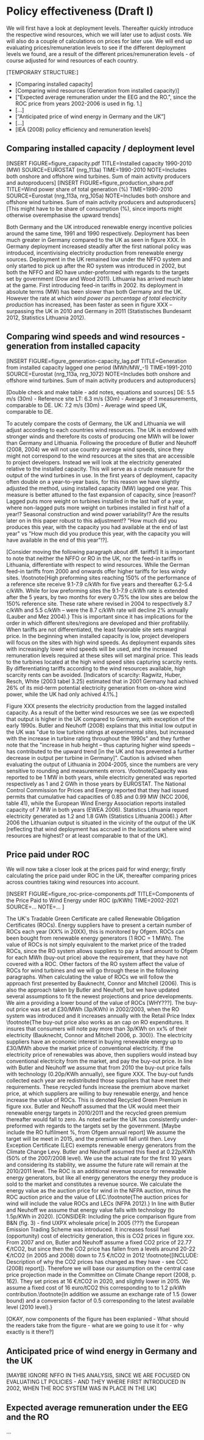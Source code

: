 # Policy effectiveness (Draft I)

We will first have a look at deployment levels. Thereafter quickly introduce the respective wind resources, which we will later use to adjust costs. We will also do a couple of calculations on prices for later use. We will end up evaluating prices/remuneration levels to see if the different deployment levels we found, are a result of the different prices/remuneration levels - of course adjusted for wind resources of each country.

[TEMPORARY STRUCTURE:]
* [Comparing installed capacity]
* [Comparing wind resources (Generation from installed capacity)]
* ["Expected average remuneration under the EEG and the RO.", since the ROC price from years 2002-2006 is used in fig. 1.]
* […]
* [“Anticipated price of wind energy in Germany and the UK”]
* […]
* [IEA (2008) policy efficiency and remuneration levels]


## Comparing installed capacity / deployment level
[INSERT FIGURE=figure_capacity.pdf TITLE=Installed capacity 1990-2010 (MW) SOURCE=EUROSTAT (nrg_113a) TIME=1990-2010 NOTE=Includes both onshore and offshore wind turbines. Sum of main activity producers and autoproducers]
[INSERT FIGURE=figure_production_share.pdf TITLE=Wind power share of total generation (%) TIME=1990-2010 SOURCE=Eurostat (nrg_113a, nrg_105a) NOTE=Includes both onshore and offshore wind turbines. Sum of main activity producers and autoproducers]
[This might have to be share of consumption (%), since imports might otherwise overemphasise the upward trends]

Both Germany and the UK introduced renewable energy incentive policies around the same time, 1991 and 1990 respectively. Deployment has been much greater in Germany compared to the UK as seen in figure XXX. In Germany deployment increased steadily after the first national policy was introduced, incentivising electricity production from renewable energy sources. Deployment in the UK remained low under the NFFO system and only started to pick up after the RO system was introduced in 2002, but both the NFFO and RO have under-preformed with regards to the targets set by government (Dow and Wood 2011). Lithuania has arrived much later at the game. First introducing feed-in tariffs in 2002. Its deployment in absolute terms (MW) has been slower than both Germany and the UK. However the rate at which *wind power as percentage of total electricity production* has increased, has been faster as seen in figure XXX – surpassing the UK in 2010 and Germany in 2011 (Statistisches Bundesamt 2012, Statistics Lithuania 2012).

## Comparing wind speeds and wind resources - generation from installed capacity
[INSERT FIGURE=figure_generation-capacity_lag.pdf TITLE=Generation from installed capacity lagged one period (MWh/MW_-1) TIME=1991-2010 SOURCE=Eurostat (nrg_113a, nrg_1072) NOTE=Includes both onshore and offshore wind turbines. Sum of main activity producers and autoproducers]

[Double check and make table - add notes, equations and sources]
DE: 5.5 m/s (30m) - Reference site
LT: 6.3 m/s (30m) - Average of 3 measurements, comparable to DE.
UK: 7.2 m/s (30m) - Average wind speed UK, comparable to DE.

To acutely compare the costs of Germany, the UK and Lithuania we will adjust according to each countries wind resources. The UK is endowed with stronger winds and therefore its costs of producing one MWh will be lower than Germany and Lithuania. Following the procedure of Butler and Neuhoff (2008, 2004) we will not use country average wind speeds, since they might not correspond to the wind resources at the sites that are accessible to project developers. Instead we will look at the electricity generated relative to the installed capacity. This will serve as a crude measure for the output of the wind turbines in use. In the first years of deployment, capacity often double on a year-to-year basis, for this reason we have slightly adjusted the method, using installed capacity (MW) lagged one year. This measure is better attuned to the fast expansion of capacity, since [reason!? Lagged puts more weight on turbines installed in the last half of a year, where non-lagged puts more weight on turbines installed in first half of a year!? Seasonal construction and wind power variability!? Are the results later on in this paper robust to this adjustment!? "How much did you produces this year, with the capacity you had available at the end of last year" vs "How much did you produce this year, with the capacity you will have available in the end of this year"!?]. 

[Consider moving the following paragraph about diff. tariffs!]
It is important to note that neither the NFFO or RO in the UK, nor the feed-in tariffs in Lithuania, differentiate with respect to wind resources. While the German feed-in tariffs from 2000 and onwards offer higher tariffs for less windy sites. \footnote{High preforming sites reaching 150% of the performance of a reference site receive 9.1-7.9 c/kWh for five years and thereafter 6.2-5.4 c/kWh. While for low preforming sites the 9.1-7.9 c/kWh rate is extended after the 5 years, by two months for every 0.75% the low sites are below the 150% reference site. These rate where revised in 2004 to respectively 8.7 c/kWh and 5.5 c/kWh – were the 8.7 c/kWh rate will decline 2% annually (Lauber and Mez 2004).} This is important since it has implications for the order in which different sites/regions are developed and thier profitablily.
When tariffs are not differentiated, the least favorable site sets marginal price. In the beginning when installed capacity is low, project developers will focus on the sites with high wind speeds. As deployment expands sites with increasingly lower wind speeds will be used, and the increased remuneration levels required at these sites will set marginal price. This leads to the turbines located at the high wind speed sites capturing scarcity rents. By differentiating tariffs according to the wind resources available, high scarcity rents can be avoided.
[Indicators of scarcity: Ragwitz, Huber, Resch, White (2003 tabel 3.25) estimated that in 2001 Germany had achived 26% of its mid-term potential electricity generation from on-shore wind power, while the UK had only achived 4.1%.]

Figure XXX presents the electricity production from the lagged installed capacity. As a result of the better wind resources we see (as we expected) that output is higher in the UK compared to Germany, with exception of the early 1990s. Butler and Neuhoff (2008) explains that this initial low output in the UK was "due to low turbine ratings at experimental sites, but increased with the increase in turbine rating throughout the 1990s" and they further note that the "increase in hub height – thus capturing higher wind speeds – has contributed to the upward trend [in the UK and has prevented a further decrease in output per turbine in Germany]". Caution is advised when evaluating the output of Lithuania in 2004-2005, since the numbers are very sensitive to rounding and measurements errors. \footnote{Capacity was reported to be 1 MW in both years, while electricity generated was reported respectively as 1 and 2 GWh in those years by EUROSTAT. The National Control Commission for Prices and Energy reported that they had issued permits that cumulative had capacities of 0.85 and 0.99 MW (NCC 2006, table 41), while the European Wind Energy Association reports installed capacity of 7 MW in both years (EWEA 2006). Statistics Lithuania report electricity generated as 1.2 and 1.8 GWh (Statistics Lithuania 2006).} After 2006 the Lithuanian output is situated in the vicinity of the output of the UK [reflecting that wind deployment has accrued in the locations where wind resources are highest? or at least comparable to that of the UK].

## Price paid under ROC
We will now take a closer look at the prices paid for wind energy; firstly calculating the price paid under ROC in the UK, thereafter comparing prices across countries taking wind resources into account.

[INSERT FIGURE=figure_roc-price-components.pdf TITLE=Components of the Price Paid to Wind Energy under ROC (p/KWh) TIME=2002-2021 SOURCE=… NOTE=… ]

The UK's Tradable Green Certificate are called Renewable Obligation Certificates (ROCs). Energy suppliers have to present a certain number of ROCs each year (XX% in 20XX), this is monitored by Ofgem. ROCs can been bought from renewable energy generators (1 ROC = 1 MWh). The value of ROCs is not simply equivalent to the market price of the traded ROCs, since the RO system allows suppliers to pay a fixed amount to Ofgem for each MWh (buy-out price) above the requirement, that they have not covered with a ROC. Other factors of the RO system affect the value of ROCs for wind turbines and we will go through these in the following paragraphs.
When calculating the value of ROCs we will follow the approach first presented by Bauknecht, Connor and Mitchell (2006). This is also the approach taken by Butler and Neuhoff, but we have updated several assumptions to fit the newest projections and price developments. We aim a providing a lower bound of the value of ROCs [WHY???].
The buy-out price was set at £30/MWh (3p/KWh) in 2002/2003, when the RO system was introduced and it increases annually with the Retail Price Index \footnote{The buy-out price also works as an cap on RO expenditures. It insures that consumers will note pay more than 3p/KWh on xx% of their electricity (Bauknecht, Connor and Mitchell 2006, p. 300)}. The electricity suppliers have an economic interest in buying renewable energy up to £30/MWh above the market price of conventional electricity. If the electricity price of renewables was above, then suppliers would instead buy conventional electricity from the market, and pay the buy-out price. In line with Butler and Neuhoff we assume that from 2010 the buy-out price falls with technology (0.20p/KWh annually), see figure XXX.
The buy-out funds collected each year are redistributed those suppliers that have meet their requirements. These recycled funds increase the premium above market price, at which suppliers are willing to buy renewable energy, and hence increase the value of ROCs. This is denoted Recycled Green Premium in figure xxx. Butler and Neuhoff assumed that the UK would meet their renewable energy targets in 2010/2011 and the recycled green premium thereafter would fall to zero. As noted earlier the UK has consistently under-preformed with regards to the targets set by the government. [Maybe include the RO fulfilment %, from Ofgem annual report] We assume the target will be meet in 2015, and the premium will fall until then.
Levy Exception Certificate (LEC) exempts renewable energy generators from the Climate Change Levy. Butler and Neuhoff assumed this fixed at 0.22p/KWh (50% of the 2007/2008 level). We use the actual rate for the first 10 years and considering its stability, we assume the future rate will remain at the 2010/2011 level.
The ROC is an additional revenue source for renewable energy generators, but like all energy generators the energy they produce is sold to the market and constitutes a revenue source. We calculate the energy value as the auction price for wind in the NFPA auction, minus the ROC auction price and the value of LEC.\footnote{The auction prices for wind will include the value ROCs and LECs (NFPA 2012).} In line with Butler and Neuhoff we assume that energy value falls with technology (to 1.5p/KWh in 2020). [CONSIDER: Including the price comparison figure from B&N (fig. 3) - find UXPX wholesale price]
In 2005 (???) the European Emission Trading Scheme was introduced. It increases fossil fuel (opportunity) cost of electricity generation, this is CO2 prices in figure xxx. From 2007 and on, Butler and Neuhoff assume a fixed CO2 price of 22.77 €/tCO2, but since then the CO2 price has fallen from a levels around 20-22 €/tCO2 (in 2005 and 2008) down to 7.5 €/tCO2 in 2012 \footnote{[INCLUDE: Description of why the CO2 prices has changed as they have - see CCC (2008) report]}. Therefore we will base our assumption on the central case price projection made in the Committee on Climate Change report (2008, p. 162). They set prices at 16 €/tCO2 in 2020, and slightly lower in 2015. We assume a fixed cost of 16 euro/tCO2 this corresponding to to 1.2 p/kWh contribution.\footnote{In addition we assume an exchange rate of 1.5 (lower bound) and a conversion factor of 0.5 corresponding to the latest available level (2010 level).}

[OKAY, now components of the figure has been explanied - What should the readers take from the figure - what are we going to use it for - why exactly is it there?]


## Anticipated price of wind energy in Germany and the UK
[MAYBE IGNORE NFFO IN THIS ANALYSIS, SINCE WE ARE FOCUSED ON EVALUATING LT POLICIES - AND THEY WHERE FIRST INTRODUCED IN 2002, WHEN THE ROC SYSTEM WAS IN PLACE IN THE UK]

## Expected average remuneration under the EEG and the RO
 …